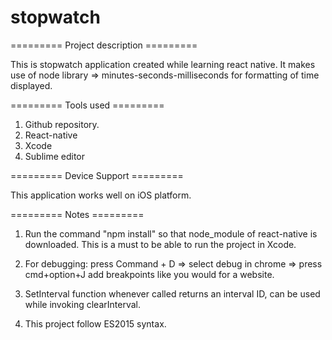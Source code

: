 # stopwatch

========= Project description ========= 

This is stopwatch application created while learning react native.
It makes use of node library => minutes-seconds-milliseconds for formatting of time displayed.

========= Tools used =========

1. Github repository. 
2. React-native
3. Xcode
4. Sublime editor

========= Device Support =========

This application works well on iOS platform.

========= Notes =========

1. Run the command "npm install" so that node_module of react-native is downloaded. 
   This is a must to be able to run the project in Xcode.

2. For debugging: press Command + D => select debug in chrome => press cmd+option+J 
add breakpoints like you would for a website.

3. SetInterval function whenever called returns an interval ID, can be used while invoking clearInterval.

4. This project follow ES2015 syntax.
